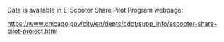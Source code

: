 Data is available in E-Scooter Share Pilot Program webpage:

https://www.chicago.gov/city/en/depts/cdot/supp_info/escooter-share-pilot-project.html
